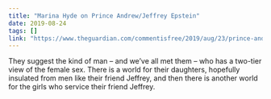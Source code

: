 ```yaml
---
title: "Marina Hyde on Prince Andrew/Jeffrey Epstein"
date: 2019-08-24
tags: []
link: "https://www.theguardian.com/commentisfree/2019/aug/23/prince-andrew-appalled-epstein-royal-wedding"
---
```

They suggest the kind of man – and we’ve all met them – who has a two-tier view of the female sex. There is a world for their daughters, hopefully insulated from men like their friend Jeffrey, and then there is another world for the girls who service their friend Jeffrey.
